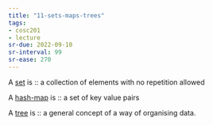 ```yaml
---
title: "11-sets-maps-trees"
tags: 
- cosc201
- lecture
sr-due: 2022-09-10
sr-interval: 99
sr-ease: 270
---
```


A [set](notes/set.md) is :: a collection of elements with no repetition allowed <!--SR:!2022-5-527,9,250-->

A [hash-map](notes/hash-map.md) is :: a set of key value pairs <!--SR:!2022-5-526,8,250-->

A [tree](notes/tree.md) is :: a general concept of a way of organising data. <!--SR:!2022-5-528,10,250-->
